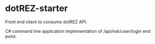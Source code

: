# dotREZ-starter
Front end client to consume dotREZ API.

C# command line application implementation of /api/nsk/user/login end point.
